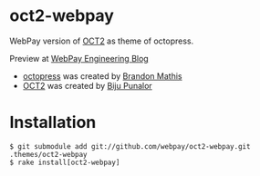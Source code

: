 # oct2-webpay
WebPay version of [OCT2](http://github.com/bijumon/oct2) as theme of octopress.

Preview at [WebPay Engineering Blog](http://engineering.webpay.co.jp)

- [octopress](http://octopress.org/) was created by [Brandon Mathis](http://brandonmathis.com/)
- [OCT2](https://github.com/bijumon/oct2) was created by [Biju Punalor](https://github.com/bijumon)

# Installation

```
$ git submodule add git://github.com/webpay/oct2-webpay.git .themes/oct2-webpay
$ rake install[oct2-webpay]
```

